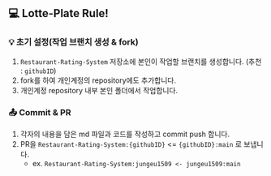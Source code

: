 
## 💻 Lotte-Plate Rule!

### 💡 초기 설정(작업 브랜치 생성 & fork)
1. `Restaurant-Rating-System` 저장소에 본인이 작업할 브랜치를 생성합니다. (추천 : `githubID`)
2. fork를 하여 개인계정의 repository에도 추가합니다.
3. 개인계정 repository 내부 본인 폴더에서 작업합니다.

### 📤 Commit & PR
1. 각자의 내용을 담은 md 파일과 코드를 작성하고 commit push 합니다.
2. PR을 `Restaurant-Rating-System:{githubID}` <= `{githubID}:main` 로 보냅니다.
    - ex. `Restaurant-Rating-System:jungeu1509 <- jungeu1509:main`
